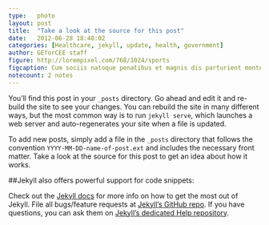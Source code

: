 ```yaml
---
type:	photo
layout: post
title:  "Take a look at the source for this post"
date:   2012-06-28 18:48:02
categories: [Healthcare, jekyll, update, health, government]
author:	GEforCEE staff
figure: http://lorempixel.com/768/1024/sports
figcaption: Cum sociis natoque penatibus et magnis dis parturient montes, nascetur ridiculus mus.
notecount: 2 notes
---
```

You’ll find this post in your `_posts` directory. Go ahead and edit it and re-build the site to see your changes. You can rebuild the site in many different ways, but the most common way is to run `jekyll serve`, which launches a web server and auto-regenerates your site when a file is updated.

To add new posts, simply add a file in the `_posts` directory that follows the convention `YYYY-MM-DD-name-of-post.ext` and includes the necessary front matter. Take a look at the source for this post to get an idea about how it works.

##Jekyll also offers powerful support for code snippets:

Check out the [Jekyll docs][jekyll] for more info on how to get the most out of Jekyll. File all bugs/feature requests at [Jekyll’s GitHub repo][jekyll-gh]. If you have questions, you can ask them on [Jekyll’s dedicated Help repository][jekyll-help].

[jekyll]:      http://jekyllrb.com
[jekyll-gh]:   https://github.com/jekyll/jekyll
[jekyll-help]: https://github.com/jekyll/jekyll-help
